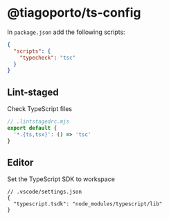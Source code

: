 # @tiagoporto/ts-config

In `package.json` add the following scripts:

```json
{
  "scripts": {
    "typecheck": "tsc"
  }
}
```

## Lint-staged

Check TypeScript files

```mjs
// .lintstagedrc.mjs
export default {
  '*.{ts,tsx}': () => 'tsc'
}
```

## Editor

Set the TypeScript SDK to workspace

```jsonc
// .vscode/settings.json
{
  "typescript.tsdk": "node_modules/typescript/lib"
}
```
